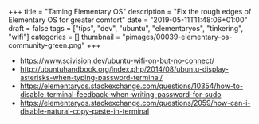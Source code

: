 +++
title = "Taming Elementary OS"
description = "Fix the rough edges of Elementary OS for greater comfort"
date = "2019-05-11T11:48:06+01:00"
draft = false
tags = ["tips", "dev", "ubuntu", "elementaryos", "tinkering", "wifi"]
categories = []
thumbnail = "pimages/00039-elementary-os-community-green.png"
+++

* https://www.scivision.dev/ubuntu-wifi-on-but-no-connect/
* http://ubuntuhandbook.org/index.php/2014/08/ubuntu-display-asterisks-when-typing-password-terminal/
* https://elementaryos.stackexchange.com/questions/10354/how-to-disable-terminal-feedback-when-writing-password-for-sudo
* https://elementaryos.stackexchange.com/questions/2059/how-can-i-disable-natural-copy-paste-in-terminal
